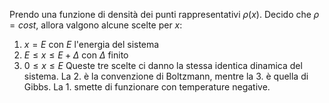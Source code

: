 Prendo una funzione di densità dei punti rappresentativi $\rho(x)$. Decido che $\rho = cost$, allora valgono alcune scelte per $x$:
1. $x=E$ con $E$ l'energia del sistema
2. $E\leq x \leq E+\Delta$ con $\Delta$ finito
3. $0\leq x\leq E$
Queste tre scelte ci danno la stessa identica dinamica del sistema. La 2. è la convenzione di Boltzmann, mentre la 3. è quella di Gibbs. La 1. smette di funzionare con temperature negative.